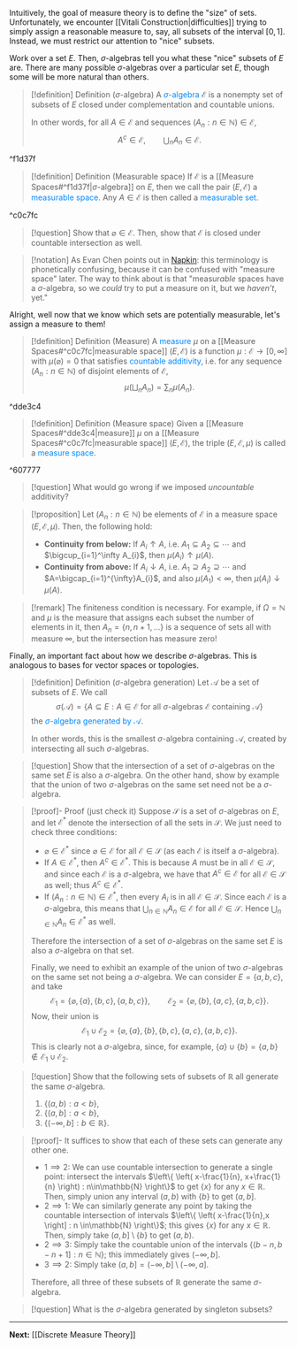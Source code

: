 Intuitively, the goal of measure theory is to define the "size" of sets. Unfortunately, we encounter [[Vitali Construction|difficulties]] trying to simply assign a reasonable measure to, say, all subsets of the interval $[0,1]$. Instead, we must restrict our attention to "nice" subsets.

Work over a set $E$. Then, $\sigma$-algebras tell you what these "nice" subsets of $E$ are. There are many possible $\sigma$-algebras over a particular set $E$, though some will be more natural than others.

>[!definition] Definition ($\sigma$-algebra)
>A <span style="color:#0088ff">$\sigma$-algebra</span> $\mathcal{E}$ is a nonempty set of subsets of $E$ closed under complementation and countable unions.
>
>In other words, for all $A\in\mathcal{E}$ and sequences $(A_n:n\in\mathbb{N})\in\mathcal{E}$,
>$$A^c\in\mathcal{E}, \qquad\bigcup_{n}A_n\in\mathcal{E}.$$

^f1d37f

>[!definition] Definition (Measurable space)
>If $\mathcal{E}$ is a [[Measure Spaces#^f1d37f|$\sigma$-algebra]] on $E$, then we call the pair $(E,\mathcal{E})$ a <span style="color:#0088ff">measurable space</span>. Any $A\in\mathcal{E}$ is then called a <span style="color:#0088ff">measurable set</span>.

^c0c7fc

>[!question]
>Show that $\varnothing\in\mathcal{E}$. Then, show that $\mathcal{E}$ is closed under countable intersection as well.

>[!notation]
>As Evan Chen points out in [Napkin](https://venhance.github.io/napkin/Napkin.pdf): this terminology is phonetically confusing, because it can be confused with "measure space" later. The way to think about is that "measur*able* spaces have a $\sigma$-algebra, so we *could* try to put a measure on it, but we *haven’t*, yet."

Alright, well now that we know which sets are potentially measurable, let's assign a measure to them!

>[!definition] Definition (Measure)
>A <span style="color:#0088ff">measure</span> $\mu$ on a [[Measure Spaces#^c0c7fc|measurable space]] $(E,\mathcal{E})$ is a function $\mu:\mathcal{E}\to[0,\infty]$ with $\mu(\varnothing)=0$ that satisfies <span style="color:#0088ff">countable additivity</span>, i.e. for any sequence $(A_n:n\in\mathbb{N})$ of disjoint elements of $\mathcal{E}$,
>$$\mu\left(\bigsqcup_{n}A_n\right)=\sum_n\mu(A_n).$$

^dde3c4

>[!definition] Definition (Measure space)
>Given a [[Measure Spaces#^dde3c4|measure]] $\mu$ on a [[Measure Spaces#^c0c7fc|measurable space]] $(E,\mathcal{E})$, the triple $(E,\mathcal{E},\mu)$ is called a <span style="color:#0088ff">measure space</span>.

^607777

>[!question]
>What would go wrong if we imposed *uncountable* additivity?

> [!proposition]
> Let $(A_{n}:n\in\mathbb{N})$ be elements of $\mathcal{E}$ in a measure space $(E,\mathcal{E},\mu)$. Then, the following hold:
> * **Continuity from below:** If $A_{i}\uparrow A$, i.e. $A_{1}\subseteq A_{2}\subseteq \cdots$ and $\bigcup_{i=1}^\infty A_{i}$, then $\mu(A_{i})\uparrow\mu(A)$.
> * **Continuity from above:** If $A_{i}\downarrow A$, i.e. $A_{1}\supseteq A_{2}\supseteq \cdots$ and $A=\bigcap_{i=1}^{\infty}A_{i}$, and also $\mu(A_{1})<\infty$, then $\mu(A_{i})\downarrow \mu(A)$.

> [!remark]
> The finiteness condition is necessary. For example, if $\Omega=\mathbb{N}$ and $\mu$ is the measure that assigns each subset the number of elements in it, then $A_{n}=\{ n,n+1,\dots \}$ is a sequence of sets all with measure $\infty$, but the intersection has measure zero!

Finally, an important fact about how we describe $\sigma$-algebras. This is analogous to bases for vector spaces or topologies.

>[!definition] Definition ($\sigma$-algebra generation)
>Let $\mathcal{A}$ be a set of subsets of $E$. We call
>$$\sigma(\mathcal{A})=\{A\subseteq E:A\in\mathcal{E}\text{ for all }\sigma\text{-algebras }\mathcal{E}\text{ containing }\mathcal{A}\}$$
>the <span style="color:#0088ff">$\sigma$-algebra generated by $\mathcal{A}$</span>.
>
>In other words, this is the smallest $\sigma$-algebra containing $\mathcal{A}$, created by intersecting all such $\sigma$-algebras.

>[!question]
>Show that the intersection of a set of $\sigma$-algebras on the same set $E$ is also a $\sigma$-algebra. On the other hand, show by example that the union of two $\sigma$-algebras on the same set need not be a $\sigma$-algebra.

>[!proof]- Proof (just check it)
>Suppose $\mathcal{S}$ is a set of $\sigma$-algebras on $E$, and let $\mathcal{E}^*$ denote the intersection of all the sets in $\mathcal{S}$. We just need to check three conditions:
>* $\varnothing\in\mathcal{E}^*$ since $\varnothing\in\mathcal{E}$ for all $\mathcal{E}\in\mathcal{S}$ (as each $\mathcal{E}$ is itself a $\sigma$-algebra).
>* If $A\in\mathcal{E}^*$, then $A^c\in\mathcal{E}^*$. This is because $A$ must be in all $\mathcal{E}\in\mathcal{S}$, and since each $\mathcal{E}$ is a $\sigma$-algebra, we have that $A^c\in\mathcal{E}$ for all $\mathcal{E}\in\mathcal{S}$ as well; thus $A^c\in\mathcal{E}^*$.
>* If $(A_n:n\in\mathbb{N})\in\mathcal{E}^*$, then every $A_i$ is in all $\mathcal{E}\in\mathcal{S}$. Since each $\mathcal{E}$ is a $\sigma$-algebra, this means that $\bigcup_{n\in\mathbb{N}}A_n\in\mathcal{E}$ for all $\mathcal{E}\in\mathcal{S}$. Hence $\bigcup_{n\in\mathbb{N}}A_n\in\mathcal{E}^*$ as well.
>
>Therefore the intersection of a set of $\sigma$-algebras on the same set $E$ is also a $\sigma$-algebra on that set.
>
>Finally, we need to exhibit an example of the union of two $\sigma$-algebras on the same set not being a $\sigma$-algebra. We can consider $E=\{a,b,c\}$, and take
>$$\mathcal{E}_1=\{\varnothing,\{a\},\{b,c\},\{a,b,c\}\},\qquad\mathcal{E}_2=\{\varnothing,\{b\},\{a,c\},\{a,b,c\}\}.$$
>Now, their union is
>$$\mathcal{E}_1\cup\mathcal{E}_2=\{\varnothing, \{a\}, \{b\}, \{b, c\}, \{a, c\}, \{a, b, c\}\}.$$
>This is clearly not a $\sigma$-algebra, since, for example, $\{a\}\cup\{b\}=\{a,b\}\not\in\mathcal{E}_1\cup\mathcal{E}_2$.

>[!question]
>Show that the following sets of subsets of $\mathbb{R}$ all generate the same $\sigma$-algebra.
>1. $\{ (a,b):a<b \}$,
>2. $\{ (a,b]:a<b \}$,
>3. $\{ (-\infty,b]:b\in\mathbb{R} \}$.

> [!proof]-
> It suffices to show that each of these sets can generate any other one.
> * $1\implies 2$: We can use countable intersection to generate a single point: intersect the intervals $\left\{  \left( x-\frac{1}{n}, x+\frac{1}{n} \right) : n\in\mathbb{N} \right\}$ to get $\{ x \}$ for any $x\in\mathbb{R}$. Then, simply union any interval $(a,b)$ with $\{ b \}$ to get $(a,b]$.
> * $2\implies 1$: We can similarly generate any point by taking the countable intersection of intervals $\left\{  \left( x-\frac{1}{n},x \right] : n \in\mathbb{N} \right\}$; this gives $\{ x \}$ for any $x \in\mathbb{R}$. Then, simply take $(a,b]\setminus \{ b \}$ to get $(a,b)$.
> * $2\implies 3$: Simply take the countable union of the intervals $\{ (b-n,b-n+1] : n\in\mathbb{N} \}$; this immediately gives $(-\infty,b]$.
> * $3\implies 2$: Simply take $(a,b]=(-\infty,b]\setminus(-\infty,a]$.
>   
> Therefore, all three of these subsets of $\mathbb{R}$ generate the same $\sigma$-algebra.

> [!question]
> What is the $\sigma$-algebra generated by singleton subsets?

---

**Next:** [[Discrete Measure Theory]]
